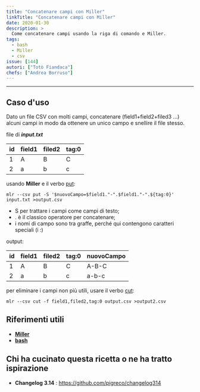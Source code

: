 ```yaml
---
title: "Concatenare campi con Miller"
linkTitle: "Concatenare campi con Miller"
date: 2020-01-30
description: >
  Come concatenare campi usando la riga di comando e Miller.
tags:
  - bash
  - Miller
  - csv
issue: [144]
autori: ["Totò Fiandaca"]
chefs: ["Andrea Borruso"]
---
```


---

## Caso d'uso

Dato un file CSV con molti campi, concatenare (field1+field2+filed3 ...) alcuni campi in modo da ottenere un unico campo e snellire il file stesso.

file di _**input.txt**_

| id  | field1 | filed2 | tag:0 |
| --- | ------ | ------ | ----- |
| 1   | A      | B      | C     |
| 2   | a      | b      | c     |

usando **Miller** e il verbo [put](http://johnkerl.org/miller/doc/reference-verbs.html#put):

```
mlr --csv put -S '$nuovoCampo=$field1."-".$field1."-".${tag:0}' input.txt >output.csv
```

- S per trattare i campi come campi di testo;
- . è il classico operatore per concatenare;
- i nomi di campo sono tra graffe, perché qui contengono caratteri speciali (i :)

output:

| id  | field1 | filed2 | tag:0 | nuovoCampo |
| --- | ------ | ------ | ----- | ---------- |
| 1   | A      | B      | C     | A-B-C      |
| 2   | a      | b      | c     | a-b-c      |

per eliminare i campi non più utili, usare il verbo [cut](http://johnkerl.org/miller/doc/reference-verbs.html#cut):

```
mlr --csv cut -f field1,filed2,tag:0 output.csv >output2.csv
```

## Riferimenti utili

- [**Miller**](http://johnkerl.org/miller/doc/reference.html)
- [**bash**](https://it.wikipedia.org/wiki/Bash)

## Chi ha cucinato questa ricetta o ne ha tratto ispirazione

- **Changelog 3.14** : <https://github.com/pigreco/changelog314>
